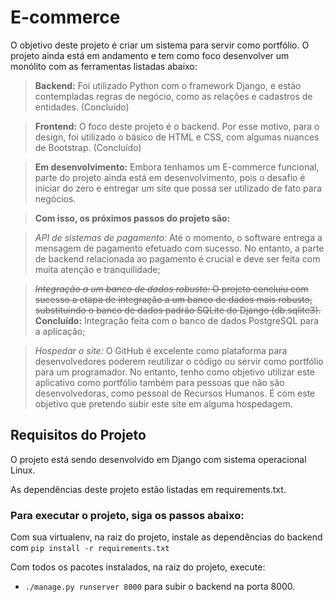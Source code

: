 # E-commerce

O objetivo deste projeto é criar um sistema para servir como portfólio.
O projeto ainda está em andamento e tem como foco desenvolver um monólito com as ferramentas listadas abaixo:

> **Backend:** Foi utilizado Python com o framework Django, e estão contempladas regras de negócio, como as relações e cadastros de entidades. (Concluído)

> **Frontend:** O foco deste projeto é o backend. Por esse motivo, para o design, foi utilizado o básico de HTML e CSS, com algumas nuances de Bootstrap. (Concluído)

> **Em desenvolvimento:** Embora tenhamos um E-commerce funcional, parte do projeto ainda está em desenvolvimento, pois o desafio é iniciar do zero e entregar um site que possa ser utilizado de fato para negócios.

> **Com isso, os próximos passos do projeto são:**
 
 > *API de sistemas de pagamento:* Até o momento, o software entrega a mensagem de pagamento efetuado com sucesso. No entanto, a parte de backend relacionada ao pagamento é crucial e deve ser feita com muita atenção e tranquilidade;
 
 > ~~*Integração a um banco de dados robusto:* O projeto concluiu com sucesso a etapa de integração a um banco de dados mais robusto, substituindo o banco de dados padrão SQLite do Django (db.sqlite3).~~ 
    **Concluído:** Integração feita com o banco de dados PostgreSQL para a aplicação;
 
 > *Hospedar o site:* O GitHub é excelente como plataforma para desenvolvedores poderem reutilizar o código ou servir como portfólio para um programador. No entanto, tenho como objetivo utilizar este aplicativo como portfólio também para pessoas que não são desenvolvedoras, como pessoal de Recursos Humanos. É com este objetivo que pretendo subir este site em alguma hospedagem.


## Requisitos do Projeto

O projeto está sendo desenvolvido em Django com sistema operacional Linux.

As dependências deste projeto estão listadas em requirements.txt.


### Para executar o projeto, siga os passos abaixo:

Com sua virtualenv, na raiz do projeto, instale as dependências do backend com
`pip install -r requirements.txt`

Com todos os pacotes instalados, na raiz do projeto, execute:
- `./manage.py runserver 8000` para subir o backend na porta 8000.
